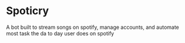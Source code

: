 # Spoticry

A bot built to stream songs on spotify, manage accounts, and automate most task the da to day user does on spotify
